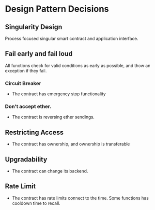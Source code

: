 # Design Pattern Decisions

## Singularity Design
Process focused singular smart contract and application interface.

## Fail early and fail loud
All functions check for valid conditions as early as possible, and thow an exception if they fail.

### Circuit Breaker
* The contract has emergency stop functionality

### Don't accept ether.
* The contract is reversing ether sendings.

## Restricting Access
* The contract has ownership, and ownership is transferable

## Upgradability
* The contract can change its backend.

## Rate Limit
* The contract has rate limits connect to the time. Some functions has cooldown time to recall.
